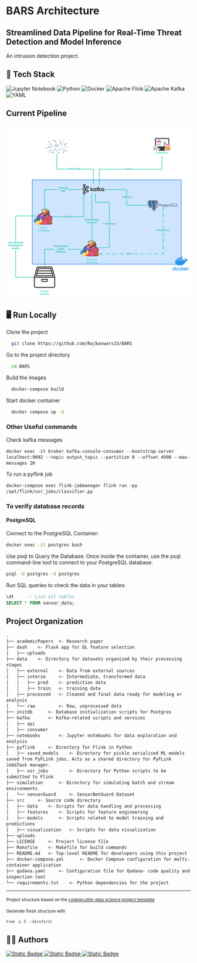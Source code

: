 # BARS Architecture
## Streamlined Data Pipeline for Real-Time Threat Detection and Model Inference

An intrusion detection project.

## 🎒 Tech Stack

![Jupyter Notebook](https://img.shields.io/badge/jupyter-%23FA0F00.svg?style=for-the-badge&logo=jupyter&logoColor=white)
![Python](https://img.shields.io/badge/python-3670A0?style=for-the-badge&logo=python&logoColor=ffdd54)
![Docker](https://img.shields.io/badge/docker-%230db7ed.svg?style=for-the-badge&logo=docker&logoColor=white)
![Apache Flink](https://img.shields.io/badge/Apache%20Flink-E6526F?style=for-the-badge&logo=Apache%20Flink&logoColor=white)
![Apache Kafka](https://img.shields.io/badge/Apache%20Kafka-000?style=for-the-badge&logo=apachekafka)
![YAML](https://img.shields.io/badge/yaml-%23ffffff.svg?style=for-the-badge&logo=yaml&logoColor=151515)

## Current Pipeline

![pipeline](./DFD.png "Pipeline")


## 🖥️ Run Locally

Clone the project

```bash
  git clone https://github.com/Rajkanwars15/BARS
```

Go to the project directory

```bash
  cd BARS
```

Build the images
```bash
  docker-compose build
```

Start docker container
```bash
  docker compose up -d   
```

### Other Useful commands

Check kafka messages
```shell
docker exec -it broker kafka-console-consumer --bootstrap-server localhost:9092 --topic output_topic --partition 0 --offset 4990 --max-messages 20
```

To run a pyflink job
```shell
docker-compose exec flink-jobmanager flink run -py /opt/flink/usr_jobs/classifier.py
```

### To verify database records

#### PostgreSQL

Connect to the PostgreSQL Container:

```sh
docker exec -it postgres bash
```

Use psql to Query the Database:
Once inside the container, use the psql command-line tool to connect to your PostgreSQL database:

```sh
psql -U postgres -d postgres
```

Run SQL queries to check the data in your tables:
```sql
\dt     -- List all tables
SELECT * FROM sensor_data;
```

Project Organization
------------

    .
    ├── academicPapers  <- Research paper
    ├── dash    <- Flask app for DL feature selection
    │   ├── uploads
    ├── data    <- Directory for datasets organized by their processing stages
    │   ├── external    <- Data from external sources
    │   ├── interim     <- Intermediate, transformed data
    │   │   ├── pred    <- prediction data
    │   │   ├── train   <- training data
    │   ├── processed   <- Cleaned and final data ready for modeling or analysis
    │   └── raw         <- Raw, unprocessed data
    ├── initdb      <- Database initialization scripts for Postgres
    ├── kafka       <- Kafka-related scripts and services
    │   ├── api
    │   ├── consumer
    ├── notebooks       <- Jupyter notebooks for data exploration and analysis
    ├── pyflink     <- Directory for Flink in Python
    │   ├── saved_models    <- Directory for pickle serialised ML models saved from PyFLink jobs. Acts as a shared directory for PyFLink Job&Task manager.
    │   ├── usr_jobs        <- Directory for Python scripts to be submitted to Flink 
    ├── simulation      <- Directory for simulating batch and stream environments
    │   └── sensorGuard     <- SensorNetGuard Dataset
    ├── src     <- Source code directory
    │   ├── data    <- Scripts for data handling and processing
    │   ├── features    <- Scripts for feature engineering
    │   ├── models      <- Scripts related to model training and predictions
    │   ├── visualization   <- Scripts for data visualization
    ├── uploads
    ├── LICENSE     <- Project license file
    ├── Makefile    <- Makefile for build commands 
    ├── README.md   <- Top-level README for developers using this project
    ├── docker-compose.yml      <- Docker Compose configuration for multi-container application
    ├── qodana.yaml     <- Configuration file for Qodana- code quality and inspection tool
    └── requirements.txt    <- Python dependencies for the project


--------

<p><small>Project structure based on the <a target="_blank" href="https://drivendata.github.io/cookiecutter-data-science/">cookiecutter data science project template</a></small></p>

<p><small>Generate fresh structure with</small></p>
<small>

```
tree -L 3 --dirsfirst
```
</small>


## 👨‍💻 Authors

[![Static Badge](https://img.shields.io/badge/sankbphc-green?logo=GitHub&link=https%3A%2F%2Fgithub.com%2Fsankbphc)
](https://www.github.com/sankbphc)
[![Static Badge](https://img.shields.io/badge/Rajkanwars15-yellow?logo=GitHub&link=https%3A%2F%2Fgithub.com%2FRajkanwars15)
](https://www.github.com/rajkanwars15)
[![Static Badge](https://img.shields.io/badge/aravindan2-red?logo=GitHub&link=https%3A%2F%2Fgithub.com%2Faravindan2)
](https://www.github.com/aravindan2)
